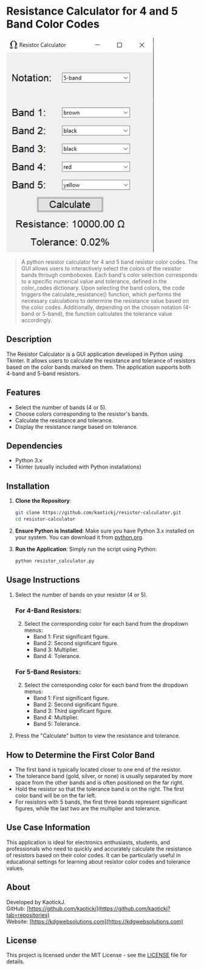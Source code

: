 # Resistance Calculator for 4 and 5 Band Color Codes
![Resistance Calculator](assets/resistance.png)
 >A python resistor calculator for 4 and 5 band resistor color codes. The GUI allows users to interactively select the colors of the resistor bands through comboboxes. Each band's color selection corresponds to a specific numerical value and tolerance, defined in the color_codes dictionary.  Upon selecting the band colors, the code triggers the calculate_resistance() function, which performs the necessary calculations to determine the resistance value based on the color codes. Additionally, depending on the chosen notation (4-band or 5-band), the function calculates the tolerance value accordingly.


## Description
The Resistor Calculator is a GUI application developed in Python using Tkinter. It allows users to calculate the resistance and tolerance of resistors based on the color bands marked on them. The application supports both 4-band and 5-band resistors.

## Features
- Select the number of bands (4 or 5).
- Choose colors corresponding to the resistor's bands.
- Calculate the resistance and tolerance.
- Display the resistance range based on tolerance.

## Dependencies
- Python 3.x
- Tkinter (usually included with Python installations)

## Installation
1. **Clone the Repository**:
   ```bash
   git clone https://github.com/kaotickj/resistor-calculator.git
   cd resistor-calculator
   ```

2. **Ensure Python is Installed**:
   Make sure you have Python 3.x installed on your system. You can download it from [python.org](https://www.python.org/downloads/).

3. **Run the Application**:
   Simply run the script using Python:
   ```bash
   python resistor_calculator.py
   ```

## Usage Instructions

1. Select the number of bands on your resistor (4 or 5).

   ### For 4-Band Resistors:
   2. Select the corresponding color for each band from the dropdown menus:
      - Band 1: First significant figure.
      - Band 2: Second significant figure.
      - Band 3: Multiplier.
      - Band 4: Tolerance.

   ### For 5-Band Resistors:
   2. Select the corresponding color for each band from the dropdown menus:
      - Band 1: First significant figure.
      - Band 2: Second significant figure.
      - Band 3: Third significant figure.
      - Band 4: Multiplier.
      - Band 5: Tolerance.

3. Press the "Calculate" button to view the resistance and tolerance.

## How to Determine the First Color Band

- The first band is typically located closer to one end of the resistor.
- The tolerance band (gold, silver, or none) is usually separated by more space from the other bands and is often positioned on the far right.
- Hold the resistor so that the tolerance band is on the right. The first color band will be on the far left.
- For resistors with 5 bands, the first three bands represent significant figures, while the last two are the multiplier and tolerance.

## Use Case Information
This application is ideal for electronics enthusiasts, students, and professionals who need to quickly and accurately calculate the resistance of resistors based on their color codes. It can be particularly useful in educational settings for learning about resistor color codes and tolerance values.

## About
Developed by KaotickJ.  
GitHub: [https://github.com/kaotickj](https://github.com/kaotickj?tab=repositories)  
Website: [https://kdgwebsolutions.com](https://kdgwebsolutions.com)

## License
This project is licensed under the MIT License - see the [LICENSE](LICENSE) file for details.

